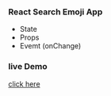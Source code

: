 ### React Search Emoji App

- State
- Props
- Evemt (onChange)


### live Demo
[click here](https://nrcool.github.io/React-Search-Emoji/)